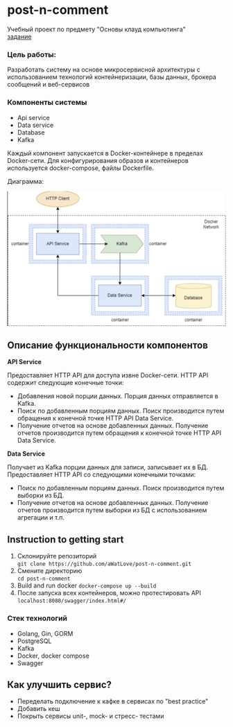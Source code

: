# post-n-comment
Учебный проект по предмету "Основы клауд компьютинга"\
[задание](https://github.com/Jho00/cloud-computing/tree/main/labs/Kafka)
### Цель работы:
Разработать систему на основе микросервисной архитектуры с 
использованием технологий контейнеризации, базы данных, 
брокера сообщений и веб-сервисов

### Компоненты системы
- Api service
- Data service
- Database
- Kafka

Каждый компонент запускается в Docker-контейнере в пределах Docker-сети. 
Для конфигурирования образов и контейнеров используется docker-compose, файлы Dockerfile.

Диаграмма:

![diagram](Diagram.png)




## Описание функциональности компонентов
**API Service**

Предоставляет HTTP API для доступа извне Docker-сети. HTTP API содержит следующие конечные точки:

- Добавления новой порции данных. Порция данных отправляется в Kafka.
- Поиск по добавленным порциям данных. Поиск производится путем обращения к конечной точке HTTP API Data Service.
- Получение отчетов на основе добавленных данных. Получение отчетов производится путем обращения к конечной точке HTTP API Data Service.

**Data Service** 

Получает из Kafka порции данных для записи, записывает их в БД. Предоставляет HTTP API со следующими конечными точками:

- Поиск по добавленным порциям данных. Поиск производится путем выборки из БД.
- Получение отчетов на основе добавленных данных. Получение отчетов производится путем выборки из БД с использованием агрегации и т.п.

## Instruction to getting start
1. Склонируйте репозиторий\
`git clone https://github.com/aWatLove/post-n-comment.git`
2. Смените директорию\
`cd post-n-comment`
3. Build and run docker `docker-compose up --build`
4. После запуска всех контейнеров, можно протестировать API\
`localhost:8080/swagger/index.html#/`

### Стек технологий
- Golang, Gin, GORM
- PostgreSQL
- Kafka
- Docker, docker compose
- Swagger

## Как улучшить сервис?

- Переделать подключение к кафке в сервисах по "best practice"
- Добавить кеш
- Покрыть сервисы unit-, mock- и стресс- тестами